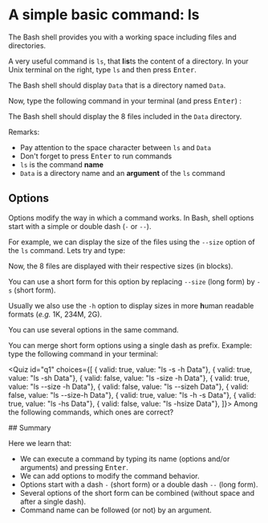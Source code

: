 <script>
import Alert from "components/Alert.svelte";
import Quiz from "components/Quiz.svelte";
import Execute from "components/Execute.svelte";
</script>
# A simple basic command: ls
The Bash shell provides you with a working space including files and directories.

A very useful command is `ls`, that **l**i**s**ts the content of a directory.
In your Unix terminal on the right, type `ls` and then press <kbd>Enter</kbd>.

The Bash shell should display `Data` that is a directory named `Data`.

Now, type the following command in your terminal (and press <kbd>Enter</kbd>) :

<Execute command="ls Data" />

The Bash shell should display the 8 files included in the `Data` directory.

Remarks:

* Pay attention to the space character between `ls` and `Data`
* Don't forget to press <kbd>Enter</kbd> to run commands
* `ls` is the command **name**
* `Data` is a directory name and an **argument** of the `ls` command

## Options

Options modify the way in which a command works.
In Bash, shell options start with a simple or double dash (`-` or `--`).

For example, we can display the size of the files using the `--size` option of the `ls` command. 
Lets try and type: 

<Execute command="ls --size Data" />

Now, the 8 files are displayed with their respective sizes (in blocks). 

You can use a short form for this option by replacing `--size` (long form) by `-s` (short form).

Usually we also use the `-h` option to display sizes in more **h**uman readable formats (_e.g._ 1K, 234M, 2G). 

You can use several options in the same command.

You can merge short form options using a single dash as prefix.
Example: type the following command in your terminal:

<Execute command="ls -sh Data" />

<Quiz id="q1" choices={[
	{ valid: true, value: "ls -s -h Data"},
	{ valid: true, value: "ls -sh Data"},
	{ valid: false, value: "ls -size -h Data"},
	{ valid: true, value: "ls --size -h Data"},
	{ valid: false, value: "ls --sizeh Data"},
	{ valid: false, value: "ls --size-h Data"},
	{ valid: true, value: "ls -h -s Data"},
	{ valid: true, value: "ls -hs Data"},
	{ valid: false, value: "ls -hsize Data"},
]}>
	<span slot="prompt">
		Among the following commands, which ones are correct?
	</span>
</Quiz>

<Alert>
## Summary

Here we learn that:
- We can execute a command by typing its name (options and/or arguments) and pressing <kbd>Enter</kbd>.
- We can add options to modify the command behavior.
- Options start with a dash `-` (short form) or a double dash `--` (long form).
- Several options of the short form can be combined (without space and after a single dash).
- Command name can be followed (or not) by an argument.
</Alert>
